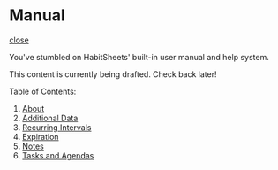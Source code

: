 # Manual

[close](?)


You've stumbled on HabitSheets' built-in user manual and help system.

This content is currently being drafted. Check back later!

Table of Contents:

1. [About](?manpage=about)
1. [Additional Data](?manpage=additional_data)
1. [Recurring Intervals](?manpage=recurrence)
1. [Expiration](?manpage=expiration)
1. [Notes](?manpage=notes)
1. [Tasks and Agendas](?manpage=tasks)
